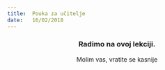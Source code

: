 ```yaml
---
title:  Pouka za učitelje
date:   16/02/2018
---
```


### <center>Radimo na ovoj lekciji.</center>
<center>Molim vas, vratite se kasnije</center>
